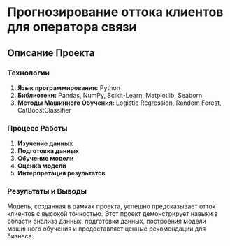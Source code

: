 # Прогнозирование оттока клиентов для оператора связи 

## Описание Проекта

### Технологии

1. **Язык программирования:** Python
2. **Библиотеки:** Pandas, NumPy, Scikit-Learn, Matplotlib, Seaborn
3. **Методы Машинного Обучения:** Logistic Regression, Random Forest, CatBoostClassifier

### Процесс Работы

1. **Изучение данных** 
2. **Подготовка данных** 
3. **Обучение модели** 
4. **Оценка модели**
5. **Интерпретация результатов** 

### Результаты и Выводы

Модель, созданная в рамках проекта, успешно предсказывает отток клиентов с высокой точностью. 
Этот проект демонстрирует навыки в области анализа данных, подготовки данных, построения модели машинного обучения и предоставляет ценные рекомендации для бизнеса.
